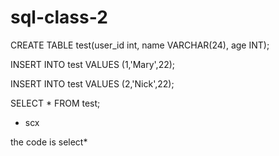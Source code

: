 # sql-class-2

CREATE TABLE test(user_id int, name VARCHAR(24), age INT);

INSERT INTO test VALUES (1,'Mary',22);

INSERT INTO test VALUES (2,'Nick',22);

SELECT * FROM test;

* scx

the code is select*
